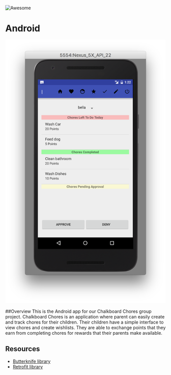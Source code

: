 ![Awesome](https://cdn.rawgit.com/sindresorhus/awesome/d7305f38d29fed78fa85652e3a63e154dd8e8829/media/badge.svg)
# Android

![screenshot](screenshot.png)

##Overview
This is the Android app for our Chalkboard Chores group project. Chalkboard Chores is an application
where parent can easily create and track chores for their children.  Their children have a simple
interface to view chores and create wishlists.  They are able to exchange points that
they earn from completing chores for rewards that their parents make available.

## Resources
* [Butterknife library](http://jakewharton.github.io/butterknife/)
* [Retrofit library](http://square.github.io/retrofit/)